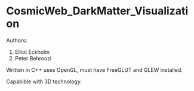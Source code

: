 # CosmicWeb_DarkMatter_Visualization

Authors: 

1. Elliot Eckholm
2. Peter Behroozi

Written in C++ uses OpenGL, must have FreeGLUT and GLEW installed.

Capabible with 3D technology. 
